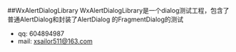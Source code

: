 ##WxAlertDialogLibrary
WxAlertDialogLibrary是一个dialog测试工程，包含了普通AlertDialog和封装了AlertDialog
的FragmentDialog的测试

* qq:   604894987
* mail: xsailor511@163.com